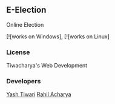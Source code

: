 ## E-Election  

Online Election

[![works on Windows], [![works on Linux] 

### License

Tiwacharya's Web Development

### Developers

[Yash Tiwari](https://github.com/ssp4all)
[Rahil Acharya](https://github.com/raajr10)
